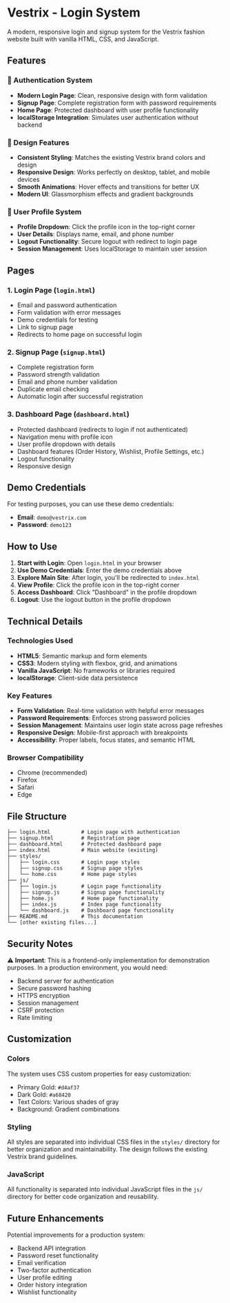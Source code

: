 # Vestrix - Login System

A modern, responsive login and signup system for the Vestrix fashion website built with vanilla HTML, CSS, and JavaScript.

## Features

### 🔐 Authentication System
- **Modern Login Page**: Clean, responsive design with form validation
- **Signup Page**: Complete registration form with password requirements
- **Home Page**: Protected dashboard with user profile functionality
- **localStorage Integration**: Simulates user authentication without backend

### 🎨 Design Features
- **Consistent Styling**: Matches the existing Vestrix brand colors and design
- **Responsive Design**: Works perfectly on desktop, tablet, and mobile devices
- **Smooth Animations**: Hover effects and transitions for better UX
- **Modern UI**: Glassmorphism effects and gradient backgrounds

### 👤 User Profile System
- **Profile Dropdown**: Click the profile icon in the top-right corner
- **User Details**: Displays name, email, and phone number
- **Logout Functionality**: Secure logout with redirect to login page
- **Session Management**: Uses localStorage to maintain user session

## Pages

### 1. Login Page (`login.html`)
- Email and password authentication
- Form validation with error messages
- Demo credentials for testing
- Link to signup page
- Redirects to home page on successful login

### 2. Signup Page (`signup.html`)
- Complete registration form
- Password strength validation
- Email and phone number validation
- Duplicate email checking
- Automatic login after successful registration

### 3. Dashboard Page (`dashboard.html`)
- Protected dashboard (redirects to login if not authenticated)
- Navigation menu with profile icon
- User profile dropdown with details
- Dashboard features (Order History, Wishlist, Profile Settings, etc.)
- Logout functionality
- Responsive design

## Demo Credentials

For testing purposes, you can use these demo credentials:
- **Email**: `demo@vestrix.com`
- **Password**: `demo123`

## How to Use

1. **Start with Login**: Open `login.html` in your browser
2. **Use Demo Credentials**: Enter the demo credentials above
3. **Explore Main Site**: After login, you'll be redirected to `index.html`
4. **View Profile**: Click the profile icon in the top-right corner
5. **Access Dashboard**: Click "Dashboard" in the profile dropdown
6. **Logout**: Use the logout button in the profile dropdown

## Technical Details

### Technologies Used
- **HTML5**: Semantic markup and form elements
- **CSS3**: Modern styling with flexbox, grid, and animations
- **Vanilla JavaScript**: No frameworks or libraries required
- **localStorage**: Client-side data persistence

### Key Features
- **Form Validation**: Real-time validation with helpful error messages
- **Password Requirements**: Enforces strong password policies
- **Session Management**: Maintains user login state across page refreshes
- **Responsive Design**: Mobile-first approach with breakpoints
- **Accessibility**: Proper labels, focus states, and semantic HTML

### Browser Compatibility
- Chrome (recommended)
- Firefox
- Safari
- Edge

## File Structure

```
├── login.html          # Login page with authentication
├── signup.html         # Registration page
├── dashboard.html      # Protected dashboard page
├── index.html          # Main website (existing)
├── styles/
│   ├── login.css       # Login page styles
│   ├── signup.css      # Signup page styles
│   └── home.css        # Home page styles
├── js/
│   ├── login.js        # Login page functionality
│   ├── signup.js       # Signup page functionality
│   ├── home.js         # Home page functionality
│   ├── index.js        # Index page functionality
│   └── dashboard.js    # Dashboard page functionality
├── README.md           # This documentation
└── [other existing files...]
```

## Security Notes

⚠️ **Important**: This is a frontend-only implementation for demonstration purposes. In a production environment, you would need:

- Backend server for authentication
- Secure password hashing
- HTTPS encryption
- Session management
- CSRF protection
- Rate limiting

## Customization

### Colors
The system uses CSS custom properties for easy customization:
- Primary Gold: `#d4af37`
- Dark Gold: `#a68420`
- Text Colors: Various shades of gray
- Background: Gradient combinations

### Styling
All styles are separated into individual CSS files in the `styles/` directory for better organization and maintainability. The design follows the existing Vestrix brand guidelines.

### JavaScript
All functionality is separated into individual JavaScript files in the `js/` directory for better code organization and reusability.

## Future Enhancements

Potential improvements for a production system:
- Backend API integration
- Password reset functionality
- Email verification
- Two-factor authentication
- User profile editing
- Order history integration
- Wishlist functionality 